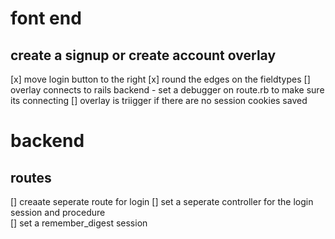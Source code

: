 

# font end
 ## create a signup or create account overlay
   [x] move login button to the right
   [x] round the edges on the fieldtypes
   [] overlay connects to rails backend
      - set a debugger on route.rb to make sure its connecting
   [] overlay is triigger if there are no session cookies saved

# backend 
 ## routes
  [] creaate seperate route for login
  [] set a seperate controller for the login session and procedure   
  [] set a remember_digest session
  